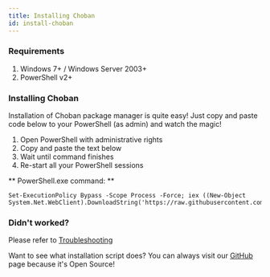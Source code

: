 ```yaml
---
title: Installing Choban
id: install-choban
---
```


### Requirements
1. Windows 7+ / Windows Server 2003+
2. PowerShell v2+

### Installing Choban
Installation of Choban package manager is quite easy! 
Just copy and paste code below to your PowerShell (as admin) and watch the magic!

1. Open PowerShell with administrative rights
2. Copy and paste the text below
3. Wait until command finishes
4. Re-start all your PowerShell sessions



** PowerShell.exe command: **
```
Set-ExecutionPolicy Bypass -Scope Process -Force; iex ((New-Object System.Net.WebClient).DownloadString('https://raw.githubusercontent.com/cchoban/installer/master/install.ps1'))
```

### Didn't worked?
Please refer to [Troubleshooting](/troubleshooting)

Want to see what installation script does? You can always visit our [GitHub](https://github.com/cchoban/installer/)
 page because it's Open Source!

